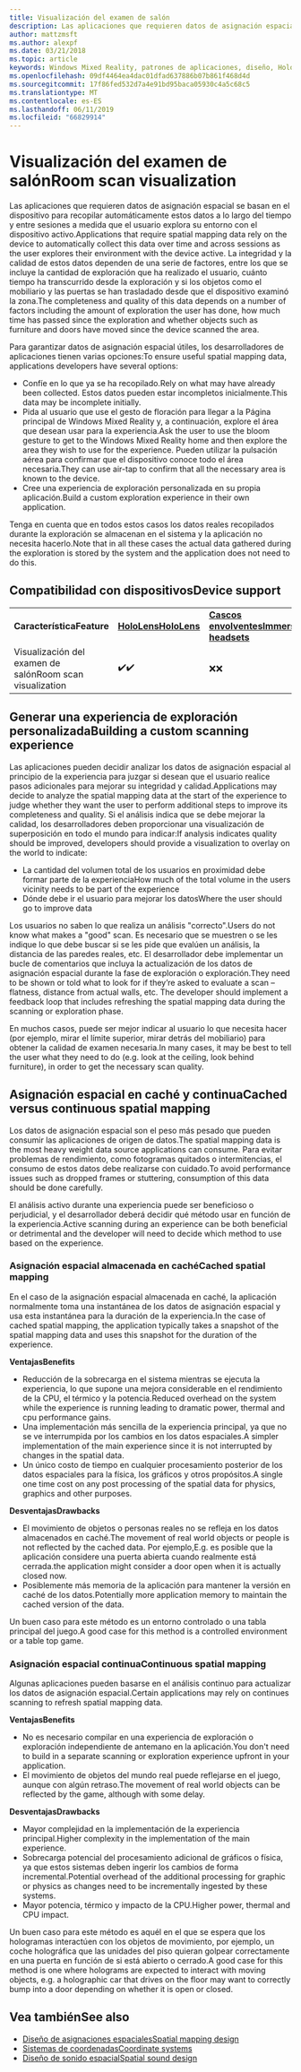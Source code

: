 ```yaml
---
title: Visualización del examen de salón
description: Las aplicaciones que requieren datos de asignación espacial se basan en el dispositivo para recopilar automáticamente estos datos a lo largo del tiempo y entre sesiones a medida que el usuario explora su entorno con el dispositivo activo.
author: mattzmsft
ms.author: alexpf
ms.date: 03/21/2018
ms.topic: article
keywords: Windows Mixed Reality, patrones de aplicaciones, diseño, HoloLens, examen de salón, asignación espacial, reconstrucción superficial, malla
ms.openlocfilehash: 09df4464ea4dac01dfad637886b07b861f468d4d
ms.sourcegitcommit: 17f86fed532d7a4e91bd95baca05930c4a5c68c5
ms.translationtype: MT
ms.contentlocale: es-ES
ms.lasthandoff: 06/11/2019
ms.locfileid: "66829914"
---
```

# <a name="room-scan-visualization"></a><span data-ttu-id="a4198-104">Visualización del examen de salón</span><span class="sxs-lookup"><span data-stu-id="a4198-104">Room scan visualization</span></span>

<span data-ttu-id="a4198-105">Las aplicaciones que requieren datos de asignación espacial se basan en el dispositivo para recopilar automáticamente estos datos a lo largo del tiempo y entre sesiones a medida que el usuario explora su entorno con el dispositivo activo.</span><span class="sxs-lookup"><span data-stu-id="a4198-105">Applications that require spatial mapping data rely on the device to automatically collect this data over time and across sessions as the user explores their environment with the device active.</span></span> <span data-ttu-id="a4198-106">La integridad y la calidad de estos datos dependen de una serie de factores, entre los que se incluye la cantidad de exploración que ha realizado el usuario, cuánto tiempo ha transcurrido desde la exploración y si los objetos como el mobiliario y las puertas se han trasladado desde que el dispositivo examinó la zona.</span><span class="sxs-lookup"><span data-stu-id="a4198-106">The completeness and quality of this data depends on a number of factors including the amount of exploration the user has done, how much time has passed since the exploration and whether objects such as furniture and doors have moved since the device scanned the area.</span></span>

<span data-ttu-id="a4198-107">Para garantizar datos de asignación espacial útiles, los desarrolladores de aplicaciones tienen varias opciones:</span><span class="sxs-lookup"><span data-stu-id="a4198-107">To ensure useful spatial mapping data, applications developers have several options:</span></span>
* <span data-ttu-id="a4198-108">Confíe en lo que ya se ha recopilado.</span><span class="sxs-lookup"><span data-stu-id="a4198-108">Rely on what may have already been collected.</span></span> <span data-ttu-id="a4198-109">Estos datos pueden estar incompletos inicialmente.</span><span class="sxs-lookup"><span data-stu-id="a4198-109">This data may be incomplete initially.</span></span>
* <span data-ttu-id="a4198-110">Pida al usuario que use el gesto de floración para llegar a la Página principal de Windows Mixed Reality y, a continuación, explore el área que desean usar para la experiencia.</span><span class="sxs-lookup"><span data-stu-id="a4198-110">Ask the user to use the bloom gesture to get to the Windows Mixed Reality home and then explore the area they wish to use for the experience.</span></span> <span data-ttu-id="a4198-111">Pueden utilizar la pulsación aérea para confirmar que el dispositivo conoce todo el área necesaria.</span><span class="sxs-lookup"><span data-stu-id="a4198-111">They can use air-tap to confirm that all the necessary area is known to the device.</span></span>
* <span data-ttu-id="a4198-112">Cree una experiencia de exploración personalizada en su propia aplicación.</span><span class="sxs-lookup"><span data-stu-id="a4198-112">Build a custom exploration experience in their own application.</span></span>

<span data-ttu-id="a4198-113">Tenga en cuenta que en todos estos casos los datos reales recopilados durante la exploración se almacenan en el sistema y la aplicación no necesita hacerlo.</span><span class="sxs-lookup"><span data-stu-id="a4198-113">Note that in all these cases the actual data gathered during the exploration is stored by the system and the application does not need to do this.</span></span>

## <a name="device-support"></a><span data-ttu-id="a4198-114">Compatibilidad con dispositivos</span><span class="sxs-lookup"><span data-stu-id="a4198-114">Device support</span></span>

<table>
    <colgroup>
    <col width="33%" />
    <col width="33%" />
    <col width="33%" />
    </colgroup>
    <tr>
        <td><span data-ttu-id="a4198-115"><strong>Característica</strong></span><span class="sxs-lookup"><span data-stu-id="a4198-115"><strong>Feature</strong></span></span></td>
        <td><span data-ttu-id="a4198-116"><a href="hololens-hardware-details.md"><strong>HoloLens</strong></a></span><span class="sxs-lookup"><span data-stu-id="a4198-116"><a href="hololens-hardware-details.md"><strong>HoloLens</strong></a></span></span></td>
        <td><span data-ttu-id="a4198-117"><a href="immersive-headset-hardware-details.md"><strong>Cascos envolventes</strong></a></span><span class="sxs-lookup"><span data-stu-id="a4198-117"><a href="immersive-headset-hardware-details.md"><strong>Immersive headsets</strong></a></span></span></td>
    </tr>
     <tr>
        <td><span data-ttu-id="a4198-118">Visualización del examen de salón</span><span class="sxs-lookup"><span data-stu-id="a4198-118">Room scan visualization</span></span></td>
        <td><span data-ttu-id="a4198-119">✔️</span><span class="sxs-lookup"><span data-stu-id="a4198-119">✔️</span></span></td>
        <td><span data-ttu-id="a4198-120">❌</span><span class="sxs-lookup"><span data-stu-id="a4198-120">❌</span></span></td>
    </tr>
</table>



## <a name="building-a-custom-scanning-experience"></a><span data-ttu-id="a4198-121">Generar una experiencia de exploración personalizada</span><span class="sxs-lookup"><span data-stu-id="a4198-121">Building a custom scanning experience</span></span>

<span data-ttu-id="a4198-122">Las aplicaciones pueden decidir analizar los datos de asignación espacial al principio de la experiencia para juzgar si desean que el usuario realice pasos adicionales para mejorar su integridad y calidad.</span><span class="sxs-lookup"><span data-stu-id="a4198-122">Applications may decide to analyze the spatial mapping data at the start of the experience to judge whether they want the user to perform additional steps to improve its completeness and quality.</span></span> <span data-ttu-id="a4198-123">Si el análisis indica que se debe mejorar la calidad, los desarrolladores deben proporcionar una visualización de superposición en todo el mundo para indicar:</span><span class="sxs-lookup"><span data-stu-id="a4198-123">If analysis indicates quality should be improved, developers should provide a visualization to overlay on the world to indicate:</span></span>
* <span data-ttu-id="a4198-124">La cantidad del volumen total de los usuarios en proximidad debe formar parte de la experiencia</span><span class="sxs-lookup"><span data-stu-id="a4198-124">How much of the total volume in the users vicinity needs to be part of the experience</span></span>
* <span data-ttu-id="a4198-125">Dónde debe ir el usuario para mejorar los datos</span><span class="sxs-lookup"><span data-stu-id="a4198-125">Where the user should go to improve data</span></span>

<span data-ttu-id="a4198-126">Los usuarios no saben lo que realiza un análisis "correcto".</span><span class="sxs-lookup"><span data-stu-id="a4198-126">Users do not know what makes a "good" scan.</span></span> <span data-ttu-id="a4198-127">Es necesario que se muestren o se les indique lo que debe buscar si se les pide que evalúen un análisis, la distancia de las paredes reales, etc. El desarrollador debe implementar un bucle de comentarios que incluya la actualización de los datos de asignación espacial durante la fase de exploración o exploración.</span><span class="sxs-lookup"><span data-stu-id="a4198-127">They need to be shown or told what to look for if they’re asked to evaluate a scan – flatness, distance from actual walls, etc. The developer should implement a feedback loop that includes refreshing the spatial mapping data during the scanning or exploration phase.</span></span>

<span data-ttu-id="a4198-128">En muchos casos, puede ser mejor indicar al usuario lo que necesita hacer (por ejemplo, mirar el límite superior, mirar detrás del mobiliario) para obtener la calidad de examen necesaria.</span><span class="sxs-lookup"><span data-stu-id="a4198-128">In many cases, it may be best to tell the user what they need to do (e.g. look at the ceiling, look behind furniture), in order to get the necessary scan quality.</span></span>

## <a name="cached-versus-continuous-spatial-mapping"></a><span data-ttu-id="a4198-129">Asignación espacial en caché y continua</span><span class="sxs-lookup"><span data-stu-id="a4198-129">Cached versus continuous spatial mapping</span></span>

<span data-ttu-id="a4198-130">Los datos de asignación espacial son el peso más pesado que pueden consumir las aplicaciones de origen de datos.</span><span class="sxs-lookup"><span data-stu-id="a4198-130">The spatial mapping data is the most heavy weight data source applications can consume.</span></span> <span data-ttu-id="a4198-131">Para evitar problemas de rendimiento, como fotogramas quitados o intermitencias, el consumo de estos datos debe realizarse con cuidado.</span><span class="sxs-lookup"><span data-stu-id="a4198-131">To avoid performance issues such as dropped frames or stuttering, consumption of this data should be done carefully.</span></span>

<span data-ttu-id="a4198-132">El análisis activo durante una experiencia puede ser beneficioso o perjudicial, y el desarrollador deberá decidir qué método usar en función de la experiencia.</span><span class="sxs-lookup"><span data-stu-id="a4198-132">Active scanning during an experience can be both beneficial or detrimental and the developer will need to decide which method to use based on the experience.</span></span>

### <a name="cached-spatial-mapping"></a><span data-ttu-id="a4198-133">Asignación espacial almacenada en caché</span><span class="sxs-lookup"><span data-stu-id="a4198-133">Cached spatial mapping</span></span>

<span data-ttu-id="a4198-134">En el caso de la asignación espacial almacenada en caché, la aplicación normalmente toma una instantánea de los datos de asignación espacial y usa esta instantánea para la duración de la experiencia.</span><span class="sxs-lookup"><span data-stu-id="a4198-134">In the case of cached spatial mapping, the application typically takes a snapshot of the spatial mapping data and uses this snapshot for the duration of the experience.</span></span>

<span data-ttu-id="a4198-135">**Ventajas**</span><span class="sxs-lookup"><span data-stu-id="a4198-135">**Benefits**</span></span>
* <span data-ttu-id="a4198-136">Reducción de la sobrecarga en el sistema mientras se ejecuta la experiencia, lo que supone una mejora considerable en el rendimiento de la CPU, el térmico y la potencia.</span><span class="sxs-lookup"><span data-stu-id="a4198-136">Reduced overhead on the system while the experience is running leading to dramatic power, thermal and cpu performance gains.</span></span>
* <span data-ttu-id="a4198-137">Una implementación más sencilla de la experiencia principal, ya que no se ve interrumpida por los cambios en los datos espaciales.</span><span class="sxs-lookup"><span data-stu-id="a4198-137">A simpler implementation of the main experience since it is not interrupted by changes in the spatial data.</span></span>
* <span data-ttu-id="a4198-138">Un único costo de tiempo en cualquier procesamiento posterior de los datos espaciales para la física, los gráficos y otros propósitos.</span><span class="sxs-lookup"><span data-stu-id="a4198-138">A single one time cost on any post processing of the spatial data for physics, graphics and other purposes.</span></span>

<span data-ttu-id="a4198-139">**Desventajas**</span><span class="sxs-lookup"><span data-stu-id="a4198-139">**Drawbacks**</span></span>
* <span data-ttu-id="a4198-140">El movimiento de objetos o personas reales no se refleja en los datos almacenados en caché.</span><span class="sxs-lookup"><span data-stu-id="a4198-140">The movement of real world objects or people is not reflected by the cached data.</span></span> <span data-ttu-id="a4198-141">Por ejemplo,</span><span class="sxs-lookup"><span data-stu-id="a4198-141">E.g.</span></span> <span data-ttu-id="a4198-142">es posible que la aplicación considere una puerta abierta cuando realmente está cerrada.</span><span class="sxs-lookup"><span data-stu-id="a4198-142">the application might consider a door open when it is actually closed now.</span></span>
* <span data-ttu-id="a4198-143">Posiblemente más memoria de la aplicación para mantener la versión en caché de los datos.</span><span class="sxs-lookup"><span data-stu-id="a4198-143">Potentially more application memory to maintain the cached version of the data.</span></span>

<span data-ttu-id="a4198-144">Un buen caso para este método es un entorno controlado o una tabla principal del juego.</span><span class="sxs-lookup"><span data-stu-id="a4198-144">A good case for this method is a controlled environment or a table top game.</span></span>

### <a name="continuous-spatial-mapping"></a><span data-ttu-id="a4198-145">Asignación espacial continua</span><span class="sxs-lookup"><span data-stu-id="a4198-145">Continuous spatial mapping</span></span>

<span data-ttu-id="a4198-146">Algunas aplicaciones pueden basarse en el análisis continuo para actualizar los datos de asignación espacial.</span><span class="sxs-lookup"><span data-stu-id="a4198-146">Certain applications may rely on continues scanning to refresh spatial mapping data.</span></span>

<span data-ttu-id="a4198-147">**Ventajas**</span><span class="sxs-lookup"><span data-stu-id="a4198-147">**Benefits**</span></span>
* <span data-ttu-id="a4198-148">No es necesario compilar en una experiencia de exploración o exploración independiente de antemano en la aplicación.</span><span class="sxs-lookup"><span data-stu-id="a4198-148">You don't need to build in a separate scanning or exploration experience upfront in your application.</span></span>
* <span data-ttu-id="a4198-149">El movimiento de objetos del mundo real puede reflejarse en el juego, aunque con algún retraso.</span><span class="sxs-lookup"><span data-stu-id="a4198-149">The movement of real world objects can be reflected by the game, although with some delay.</span></span>

<span data-ttu-id="a4198-150">**Desventajas**</span><span class="sxs-lookup"><span data-stu-id="a4198-150">**Drawbacks**</span></span>
* <span data-ttu-id="a4198-151">Mayor complejidad en la implementación de la experiencia principal.</span><span class="sxs-lookup"><span data-stu-id="a4198-151">Higher complexity in the implementation of the main experience.</span></span>
* <span data-ttu-id="a4198-152">Sobrecarga potencial del procesamiento adicional de gráficos o física, ya que estos sistemas deben ingerir los cambios de forma incremental.</span><span class="sxs-lookup"><span data-stu-id="a4198-152">Potential overhead of the additional processing for graphic or physics as changes need to be incrementally ingested by these systems.</span></span>
* <span data-ttu-id="a4198-153">Mayor potencia, térmico y impacto de la CPU.</span><span class="sxs-lookup"><span data-stu-id="a4198-153">Higher power, thermal and CPU impact.</span></span>

<span data-ttu-id="a4198-154">Un buen caso para este método es aquél en el que se espera que los hologramas interactúen con los objetos de movimiento, por ejemplo, un coche holográfica que las unidades del piso quieran golpear correctamente en una puerta en función de si está abierto o cerrado.</span><span class="sxs-lookup"><span data-stu-id="a4198-154">A good case for this method is one where holograms are expected to interact with moving objects, e.g. a holographic car that drives on the floor may want to correctly bump into a door depending on whether it is open or closed.</span></span>

## <a name="see-also"></a><span data-ttu-id="a4198-155">Vea también</span><span class="sxs-lookup"><span data-stu-id="a4198-155">See also</span></span>
* [<span data-ttu-id="a4198-156">Diseño de asignaciones espaciales</span><span class="sxs-lookup"><span data-stu-id="a4198-156">Spatial mapping design</span></span>](spatial-mapping-design.md)
* [<span data-ttu-id="a4198-157">Sistemas de coordenadas</span><span class="sxs-lookup"><span data-stu-id="a4198-157">Coordinate systems</span></span>](coordinate-systems.md)
* [<span data-ttu-id="a4198-158">Diseño de sonido espacial</span><span class="sxs-lookup"><span data-stu-id="a4198-158">Spatial sound design</span></span>](spatial-sound-design.md)
